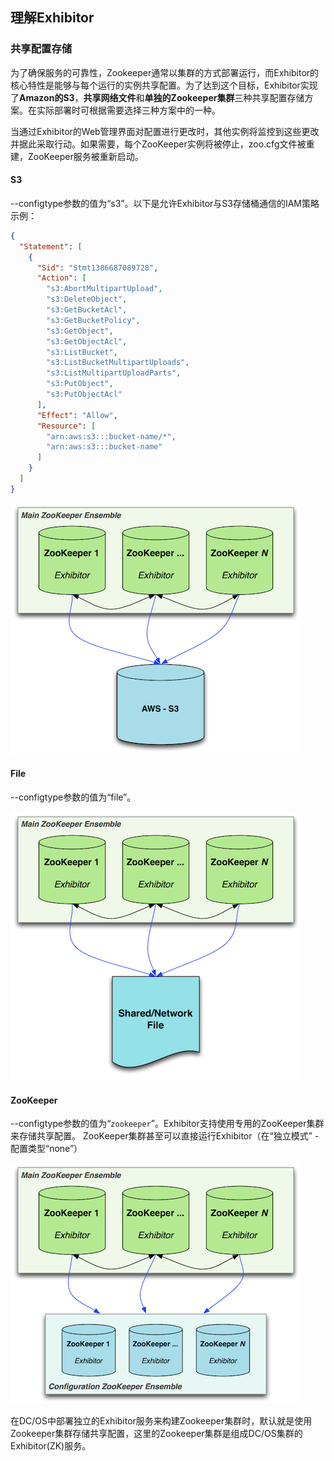 ## 理解Exhibitor

### 共享配置存储

为了确保服务的可靠性，Zookeeper通常以集群的方式部署运行，而Exhibitor的核心特性是能够与每个运行的实例共享配置。为了达到这个目标，Exhibitor实现了**Amazon的S3**，**共享网络文件**和**单独的Zookeeper集群**三种共享配置存储方案。在实际部署时可根据需要选择三种方案中的一种。

当通过Exhibitor的Web管理界面对配置进行更改时，其他实例将监控到这些更改并据此采取行动。如果需要，每个ZooKeeper实例将被停止，zoo.cfg文件被重建，ZooKeeper服务被重新启动。

#### S3

--configtype参数的值为“s3”。以下是允许Exhibitor与S3存储桶通信的IAM策略示例：

```json
{
  "Statement": [
    {
      "Sid": "Stmt1386687089728",
      "Action": [
        "s3:AbortMultipartUpload",
        "s3:DeleteObject",
        "s3:GetBucketAcl",
        "s3:GetBucketPolicy",
        "s3:GetObject",
        "s3:GetObjectAcl",
        "s3:ListBucket",
        "s3:ListBucketMultipartUploads",
        "s3:ListMultipartUploadParts",
        "s3:PutObject",
        "s3:PutObjectAcl"
      ],
      "Effect": "Allow",
      "Resource": [
        "arn:aws:s3:::bucket-name/*",
        "arn:aws:s3:::bucket-name"
      ]
    }
  ]
}
```

![](/assets/dcos-exhibitor-s3-config.png)

#### File

--configtype参数的值为“file”。

![](/assets/dcos-exhibitor-file-config.png)

#### ZooKeeper

--configtype参数的值为“`zookeeper`”。Exhibitor支持使用专用的ZooKeeper集群来存储共享配置。 ZooKeeper集群甚至可以直接运行Exhibitor（在“独立模式” - 配置类型“none”）

![](/assets/dcos-exhibitor-zk-config.png)

在DC/OS中部署独立的Exhibitor服务来构建Zookeeper集群时，默认就是使用Zookeeper集群存储共享配置，这里的Zookeeper集群是组成DC/OS集群的Exhibitor(ZK)服务。